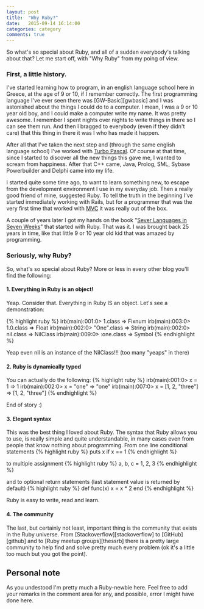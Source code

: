 ```yaml
---
layout: post
title:  "Why Ruby?"
date:   2015-09-14 16:14:00
categories: category
comments: true
---
```

So what's so special about Ruby, and all of a sudden everybody's talking about that?
Let me start off, with "Why Ruby" from my poing of view. 

<h3>First, a little history.</h3>
I've started learning how to program, in an english language school here in Greece, 
at the age of 9 or 10, if I remember correctly. The first programming language I've ever seen there
was [GW-Basic][gwbasic] and I was astonished about the things I could do to a computer.
I mean, I was a 9 or 10 year old boy, and I could make a computer write my name. It was pretty awesome.
I remember I spent nights over nights to write things in there so I can see them run. And then I bragged 
to everybody (even if they didn't care) that this thing in there it was I who has made it happen.

After all that I've taken the next step and (through the same english language school) I've worked 
with [Turbo Pascal][turbopascal]. Of course at that time, since I started to discover all the new things 
this gave me, I wanted to scream from happiness. After that C++ came, Java, Prolog, SML, Sybase Powerbuilder 
and Delphi came into my life.

I started quite some time ago, to want to learn something new, to escape from the development environment
I use in my everyday job. Then a really good friend of mine, suggested Ruby. To tell the truth in the beginning
I've started immediately working with Rails, but for a programmer that was the very first time
that worked with [MVC][mvc] it was really out of the box.

A couple of years later I got my hands on the book "[Sever Languages in Seven Weeks][7l7w]" that started with Ruby.
That was it. I was brought back 25 years in time, like that little 9 or 10 year old kid that was amazed by programming.

<h3>Seriously, why Ruby?</h3>
So, what's so special about Ruby? More or less in every other blog you'll find the following:

<h4>1. Everything in Ruby is an object!</h4>
Yeap. Consider that. Everything in Ruby IS an object. Let's see a demonstration:

{% highlight ruby %}
irb(main):001:0> 1.class
=> Fixnum
irb(main):003:0> 1.0.class
=> Float
irb(main):002:0> "One".class
=> String
irb(main):002:0> nil.class
=> NilClass
irb(main):009:0> :one.class
=> Symbol
{% endhighlight %}

Yeap even nil is an instance of the NilClass!!! (too many "yeaps" in there)

<h4>2. Ruby is dynamically typed</h4>
You can actually do the following:
{% highlight ruby %}
irb(main):001:0> x = 1
=> 1
irb(main):002:0> x = "one"
=> "one"
irb(main):007:0> x = [1, 2, "three"]
=> [1, 2, "three"]
{% endhighlight %}

End of story :)

<h4>3. Elegant syntax</h4>
This was the best thing I loved about Ruby. The syntax that Ruby allows you to use, is really simple
and quite understandable, in many cases even from people that know nothing about programming.
From one line conditional statements
{% highlight ruby %}
puts x if x == 1
{% endhighlight %}

to multiple assignment
{% highlight ruby %}
a, b, c = 1, 2, 3
{% endhighlight %}

and to optional return statements (last statement value is returned by default)
{% highlight ruby %}
def func(x)
  x = x * 2
end
{% endhighlight %}

Ruby is easy to write, read and learn.

<h4>4. The community</h4>
The last, but certainly not least, important thing is the community that exists in the Ruby universe.
From [Stackoverflow][stackoverflow] to [GitHub][github] and to [Ruby meetup groups][thessrb] 
there is a pretty large community to help find and solve pretty much every problem (ok it's a little too much but you got the point).


<h2>Personal note</h2>
As you undestood I'm pretty much a Ruby-newbie here. Feel free to add your remarks in the comment area
for any, and possible, error I might have done here.

[gwbasic]: https://en.wikipedia.org/wiki/GW-BASIC
[turbopascal]: https://en.wikipedia.org/wiki/Turbo_Pascal
[mvc]: https://en.wikipedia.org/wiki/Model%E2%80%93view%E2%80%93controller
[7l7w]: https://pragprog.com/book/btlang/seven-languages-in-seven-weeks
[stackoverflow]: http://stackoverflow.com/
[github]: https://github.com/
[thessrb]: http://thessrb.io/